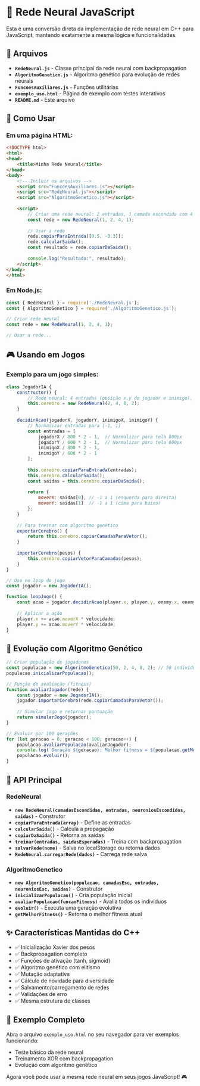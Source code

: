 # 🧠 Rede Neural JavaScript

Esta é uma conversão direta da implementação de rede neural em C++ para JavaScript, mantendo exatamente a mesma lógica e funcionalidades.

## 📁 Arquivos

- **`RedeNeural.js`** - Classe principal da rede neural com backpropagation
- **`AlgoritmoGenetico.js`** - Algoritmo genético para evolução de redes neurais
- **`FuncoesAuxiliares.js`** - Funções utilitárias
- **`exemplo_uso.html`** - Página de exemplo com testes interativos
- **`README.md`** - Este arquivo

## 🚀 Como Usar

### Em uma página HTML:

```html
<!DOCTYPE html>
<html>
<head>
    <title>Minha Rede Neural</title>
</head>
<body>
    <!-- Incluir os arquivos -->
    <script src="FuncoesAuxiliares.js"></script>
    <script src="RedeNeural.js"></script>
    <script src="AlgoritmoGenetico.js"></script>
    
    <script>
        // Criar uma rede neural: 2 entradas, 1 camada escondida com 4 neurônios, 1 saída
        const rede = new RedeNeural(1, 2, 4, 1);
        
        // Usar a rede
        rede.copiarParaEntrada([0.5, -0.3]);
        rede.calcularSaida();
        const resultado = rede.copiarDaSaida();
        
        console.log("Resultado:", resultado);
    </script>
</body>
</html>
```

### Em Node.js:

```javascript
const { RedeNeural } = require('./RedeNeural.js');
const { AlgoritmoGenetico } = require('./AlgoritmoGenetico.js');

// Criar rede neural
const rede = new RedeNeural(1, 2, 4, 1);

// Usar a rede...
```

## 🎮 Usando em Jogos

### Exemplo para um jogo simples:

```javascript
class JogadorIA {
    constructor() {
        // Rede neural: 4 entradas (posição x,y do jogador e inimigo), 2 saídas (mover x,y)
        this.cerebro = new RedeNeural(2, 4, 8, 2);
    }
    
    decidirAcao(jogadorX, jogadorY, inimigoX, inimigoY) {
        // Normalizar entradas para [-1, 1]
        const entradas = [
            jogadorX / 800 * 2 - 1,  // Normalizar para tela 800px
            jogadorY / 600 * 2 - 1,  // Normalizar para tela 600px
            inimigoX / 800 * 2 - 1,
            inimigoY / 600 * 2 - 1
        ];
        
        this.cerebro.copiarParaEntrada(entradas);
        this.cerebro.calcularSaida();
        const saidas = this.cerebro.copiarDaSaida();
        
        return {
            moverX: saidas[0], // -1 a 1 (esquerda para direita)
            moverY: saidas[1]  // -1 a 1 (cima para baixo)
        };
    }
    
    // Para treinar com algoritmo genético
    exportarCerebro() {
        return this.cerebro.copiarCamadasParaVetor();
    }
    
    importarCerebro(pesos) {
        this.cerebro.copiarVetorParaCamadas(pesos);
    }
}

// Uso no loop do jogo
const jogador = new JogadorIA();

function loopJogo() {
    const acao = jogador.decidirAcao(player.x, player.y, enemy.x, enemy.y);
    
    // Aplicar a ação
    player.x += acao.moverX * velocidade;
    player.y += acao.moverY * velocidade;
}
```

## 🧬 Evolução com Algoritmo Genético

```javascript
// Criar população de jogadores
const populacao = new AlgoritmoGenetico(50, 2, 4, 8, 2); // 50 indivíduos
populacao.inicializarPopulacao();

// Função de avaliação (fitness)
function avaliarJogador(rede) {
    const jogador = new JogadorIA();
    jogador.importarCerebro(rede.copiarCamadasParaVetor());
    
    // Simular jogo e retornar pontuação
    return simularJogo(jogador);
}

// Evoluir por 100 gerações
for (let geracao = 0; geracao < 100; geracao++) {
    populacao.avaliarPopulacao(avaliarJogador);
    console.log(`Geração ${geracao}: Melhor fitness = ${populacao.getMelhorFitness()}`);
    populacao.evoluir();
}
```

## 🔧 API Principal

### RedeNeural

- **`new RedeNeural(camadasEscondidas, entradas, neuroniosEscondidos, saidas)`** - Construtor
- **`copiarParaEntrada(array)`** - Define as entradas
- **`calcularSaida()`** - Calcula a propagação
- **`copiarDaSaida()`** - Retorna as saídas
- **`treinar(entradas, saidasEsperadas)`** - Treina com backpropagation
- **`salvarRede(nome)`** - Salva no localStorage ou retorna dados
- **`RedeNeural.carregarRede(dados)`** - Carrega rede salva

### AlgoritmoGenetico

- **`new AlgoritmoGenetico(populacao, camadasEsc, entradas, neuroniosEsc, saidas)`** - Construtor
- **`inicializarPopulacao()`** - Cria população inicial
- **`avaliarPopulacao(funcaoFitness)`** - Avalia todos os indivíduos
- **`evoluir()`** - Executa uma geração evolutiva
- **`getMelhorFitness()`** - Retorna o melhor fitness atual

## ✨ Características Mantidas do C++

- ✅ Inicialização Xavier dos pesos
- ✅ Backpropagation completo
- ✅ Funções de ativação (tanh, sigmoid)
- ✅ Algoritmo genético com elitismo
- ✅ Mutação adaptativa
- ✅ Cálculo de novidade para diversidade
- ✅ Salvamento/carregamento de redes
- ✅ Validações de erro
- ✅ Mesma estrutura de classes

## 🎯 Exemplo Completo

Abra o arquivo `exemplo_uso.html` no seu navegador para ver exemplos funcionando:
- Teste básico da rede neural
- Treinamento XOR com backpropagation  
- Evolução com algoritmo genético

Agora você pode usar a mesma rede neural em seus jogos JavaScript! 🎮